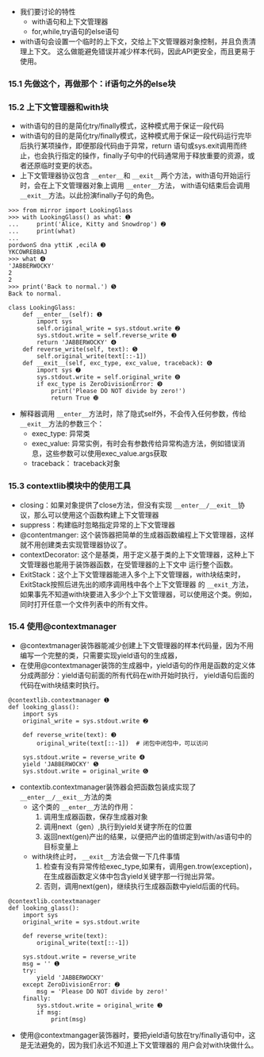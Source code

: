 * 我们要讨论的特性    * with语句和上下文管理器    * for,while,try语句的else语句* with语句会设置一个临时的上下文，交给上下文管理器对象控制，并且负责清理上下文。这么做能避免错误并减少样本代码，因此API更安全，而且更易于使用。### 15.1 先做这个，再做那个：if语句之外的else块### 15.2 上下文管理器和with块* with语句的目的是简化try/finally模式，这种模式用于保证一段代码* with语句的目的是简化try/finally模式，这种模式用于保证一段代码运行完毕后执行某项操作，即便那段代码由于异常，return语句或sys.exit调用而终止，也会执行指定的操作，finally子句中的代码通常用于释放重要的资源，或者还原临时变更的状态。* 上下文管理器协议包含 `__enter__`和 `__exit__`两个方法，with语句开始运行时，会在上下文管理器对象上调用 `__enter__`方法，with语句结束后会调用 `__exit__`方法。以此扮演finally子句的角色。```>>> from mirror import LookingGlass>>> with LookingGlass() as what: ➊...     print('Alice, Kitty and Snowdrop') ➋...     print(what)...pordwonS dna yttiK ,ecilA ➌YKCOWREBBAJ>>> what ➍'JABBERWOCKY'22>>> print('Back to normal.') ➎Back to normal.``````class LookingGlass:    def __enter__(self): ➊        import sys        self.original_write = sys.stdout.write ➋        sys.stdout.write = self.reverse_write ➌        return 'JABBERWOCKY' ➍    def reverse_write(self, text): ➎        self.original_write(text[::-1])    def __exit__(self, exc_type, exc_value, traceback): ➏        import sys ➐        sys.stdout.write = self.original_write ➑        if exc_type is ZeroDivisionError: ➒            print('Please DO NOT divide by zero!')            return True ➓```* 解释器调用 `__enter__`方法时，除了隐式self外，不会传入任何参数，传给 `__exit__`方法的参数三个：    * exec_type: 异常类    * exec_value: 异常实例，有时会有参数传给异常构造方法，例如错误消息，这些参数可以使用exec_value.args获取    * traceback： traceback对象### 15.3 contextlib模块中的使用工具* closing：如果对象提供了close方法，但没有实现 `__enter__/__exit__`协议，那么可以使用这个函数构建上下文管理器* suppress：构建临时忽略指定异常的上下文管理器* @contentmanger: 这个装饰器把简单的生成器函数编程上下文管理器，这样就不用创建类去实现管理器协议了。* contextDecorator: 这个是基类，用于定义基于类的上下文管理器，这种上下文管理器也能用于装饰器函数，在受管理器的上下文中运行整个函数。* ExitStack：这个上下文管理器能进入多个上下文管理器，with块结束时，ExitStack按照后进先出的顺序调用栈中各个上下文管理器的 `__exit_`方法，如果事先不知道with块要进入多少个上下文管理器，可以使用这个类。例如，同时打开任意一个文件列表中的所有文件。### 15.4 使用@contextmanager* @contextmanager装饰器能减少创建上下文管理器的样本代码量，因为不用编写一个完整的类，只需要实现yield语句的生成器，* 在使用@contextmanager装饰的生成器中，yield语句的作用是函数的定义体分成两部分：yield语句前面的所有代码在with开始时执行，yield语句后面的代码在with块结束时执行。```@contextlib.contextmanager ➊def looking_glass():    import sys    original_write = sys.stdout.write ➋        def reverse_write(text): ➌           original_write(text[::-1])  # 闭包中闭包中，可以访问            sys.stdout.write = reverse_write ➍    yield 'JABBERWOCKY' ➎    sys.stdout.write = original_write ➏```* contextib.contextmanager装饰器会把函数包装成实现了 `__enter__/__exit__`方法的类    * 这个类的 `__enter__`方法的作用：        1. 调用生成器函数，保存生成器对象        2. 调用next（gen）,执行到yield关键字所在的位置        3. 返回next(gen)产出的结果，以便把产出的值绑定到with/as语句中的目标变量上    * with块终止时， `__exit__`方法会做一下几件事情        1. 检查有没有异常传给exec_type,如果有，调用gen.trow(exception)，在生成器函数定义体中包含yield关键字那一行抛出异常。        2. 否则，调用next(gen)，继续执行生成器函数中yield后面的代码。```@contextlib.contextmanagerdef looking_glass():    import sys    original_write = sys.stdout.write        def reverse_write(text):        original_write(text[::-1])            sys.stdout.write = reverse_write    msg = '' ➊    try:        yield 'JABBERWOCKY'    except ZeroDivisionError: ➋        msg = 'Please DO NOT divide by zero!'    finally:        sys.stdout.write = original_write ➌        if msg:            print(msg)```* 使用@contextmangager装饰器时，要把yield语句放在try/finally语句中，这是无法避免的，因为我们永远不知道上下文管理器的用户会对with块做什么。